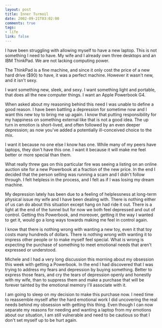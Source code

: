 ```yaml
--- 
layout: post
title: Inner Turmoil
date: 2002-09-21T03:02:00
comments: true
tags:
- life
link: false
---
```

I have been struggling with allowing myself to have a new laptop. This is not something I need to have. My wife and I already own three desktops and an IBM ThinkPad. We are not lacking computing power.

The ThinkPad is a fine machine, and since it only cost the price of a new hard drive ($90) to have, it was a perfect machine. However it wasn't new, and it isn't sexy.

I want something new, sleek, and sexy. I want something light and portable, that does all the new computer things. I want an Apple Powerbook G4.

When asked about my reasoning behind this need I was unable to define a good reason. I have been battling a depression for sometime now and I want this new toy to bring me up again. I know that putting responsibility for my happiness on something external like that is not a good idea. The up turn in emotion is short-lived, and often followed by an even deeper depression; as now you've added a potentially ill-conceived choice to the mix.

I want it because no one else I know has one. While many of my peers have laptops, they don't have this one. I want it because it will make me feel better or more special than them.

What really threw gas on this particular fire was seeing a listing on an online auction site for a new Powerbook at a fraction of the new price. In the end I decided that the person selling was running a scam and I didn't follow through. I felt helpless in the process, and I felt as if I was losing my dream machine.

My depression lately has been due to a feeling of helplessness at long-term physical issue my wife and I have been dealing with. There is nothing either of us can do about this situation except hang on had ride it out. There is a light at the end of the tunnel but for now we both feel depressed and out of control. Getting this Powerbook, and moreover, getting it the way I wanted to get it, would go a long ways towards making me feel in control again.

I know that there is nothing wrong with wanting a new toy, even it that toy costs many hundreds of dollars. There is nothing wrong with wanting it to impress other people or to make myself feel special. What is wrong is expecting the purchase of something to meet emotional needs that aren't expressed or understood.

Michele and I had a very long discussion this morning about my obsession this week with getting a Powerbook. In the end I had discovered that I was trying to address my fears and depression by buying something. Better to express those fears, and cry the tears of depression openly and honestly with my wife, than to suppress them and make a purchase that will be forever tainted by the emotional memory I'll associate with it.

I am going to sleep on my decision to make this purchase now. I need time to reassemble myself after the hard emotional work I did uncovering the real needs behind my obsession with getting this thing. Even though I can now separate my reasons for needing and wanting a laptop from my emotions about our situation, I am still vulnerable and need to be cautious so that I don't set myself up to be hurt again.
